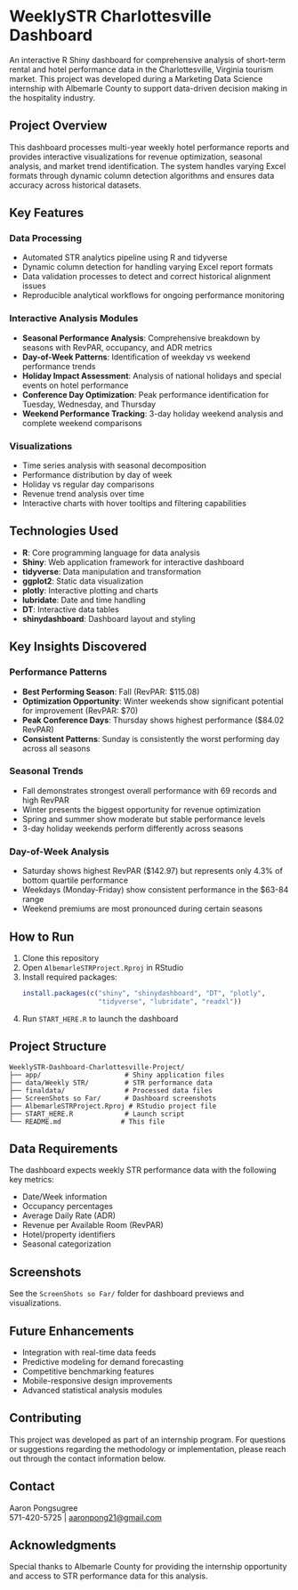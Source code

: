 # WeeklySTR Charlottesville Dashboard

An interactive R Shiny dashboard for comprehensive analysis of short-term rental and hotel performance data in the Charlottesville, Virginia tourism market. This project was developed during a Marketing Data Science internship with Albemarle County to support data-driven decision making in the hospitality industry.

## Project Overview

This dashboard processes multi-year weekly hotel performance reports and provides interactive visualizations for revenue optimization, seasonal analysis, and market trend identification. The system handles varying Excel formats through dynamic column detection algorithms and ensures data accuracy across historical datasets.

## Key Features

### Data Processing
- Automated STR analytics pipeline using R and tidyverse
- Dynamic column detection for handling varying Excel report formats
- Data validation processes to detect and correct historical alignment issues
- Reproducible analytical workflows for ongoing performance monitoring

### Interactive Analysis Modules
- **Seasonal Performance Analysis**: Comprehensive breakdown by seasons with RevPAR, occupancy, and ADR metrics
- **Day-of-Week Patterns**: Identification of weekday vs weekend performance trends
- **Holiday Impact Assessment**: Analysis of national holidays and special events on hotel performance
- **Conference Day Optimization**: Peak performance identification for Tuesday, Wednesday, and Thursday
- **Weekend Performance Tracking**: 3-day holiday weekend analysis and complete weekend comparisons

### Visualizations
- Time series analysis with seasonal decomposition
- Performance distribution by day of week
- Holiday vs regular day comparisons
- Revenue trend analysis over time
- Interactive charts with hover tooltips and filtering capabilities

## Technologies Used

- **R**: Core programming language for data analysis
- **Shiny**: Web application framework for interactive dashboard
- **tidyverse**: Data manipulation and transformation
- **ggplot2**: Static data visualization
- **plotly**: Interactive plotting and charts
- **lubridate**: Date and time handling
- **DT**: Interactive data tables
- **shinydashboard**: Dashboard layout and styling

## Key Insights Discovered

### Performance Patterns
- **Best Performing Season**: Fall (RevPAR: $115.08)
- **Optimization Opportunity**: Winter weekends show significant potential for improvement (RevPAR: $70)
- **Peak Conference Days**: Thursday shows highest performance ($84.02 RevPAR)
- **Consistent Patterns**: Sunday is consistently the worst performing day across all seasons

### Seasonal Trends
- Fall demonstrates strongest overall performance with 69 records and high RevPAR
- Winter presents the biggest opportunity for revenue optimization
- Spring and summer show moderate but stable performance levels
- 3-day holiday weekends perform differently across seasons

### Day-of-Week Analysis
- Saturday shows highest RevPAR ($142.97) but represents only 4.3% of bottom quartile performance
- Weekdays (Monday-Friday) show consistent performance in the $63-84 range
- Weekend premiums are most pronounced during certain seasons

## How to Run

1. Clone this repository
2. Open `AlbemarleSTRProject.Rproj` in RStudio
3. Install required packages:
   ```r
   install.packages(c("shiny", "shinydashboard", "DT", "plotly", 
                      "tidyverse", "lubridate", "readxl"))
   ```
4. Run `START_HERE.R` to launch the dashboard

## Project Structure

```
WeeklySTR-Dashboard-Charlottesville-Project/
├── app/                     # Shiny application files
├── data/Weekly STR/         # STR performance data
├── finaldata/               # Processed data files
├── ScreenShots so Far/      # Dashboard screenshots
├── AlbemarleSTRProject.Rproj # RStudio project file
├── START_HERE.R             # Launch script
└── README.md               # This file
```

## Data Requirements

The dashboard expects weekly STR performance data with the following key metrics:
- Date/Week information
- Occupancy percentages
- Average Daily Rate (ADR)
- Revenue per Available Room (RevPAR)
- Hotel/property identifiers
- Seasonal categorization

## Screenshots

See the `ScreenShots so Far/` folder for dashboard previews and visualizations.

## Future Enhancements

- Integration with real-time data feeds
- Predictive modeling for demand forecasting
- Competitive benchmarking features
- Mobile-responsive design improvements
- Advanced statistical analysis modules

## Contributing

This project was developed as part of an internship program. For questions or suggestions regarding the methodology or implementation, please reach out through the contact information below.

## Contact

Aaron Pongsugree  
571-420-5725 | aaronpong21@gmail.com

## Acknowledgments

Special thanks to Albemarle County for providing the internship opportunity and access to STR performance data for this analysis.
